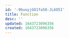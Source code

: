 ```yaml
---
id: '-9buoyjGO1fa50-JL6O5I'
title: Function
desc: ''
updated: 1643723096356
created: 1643723096356
---
```


